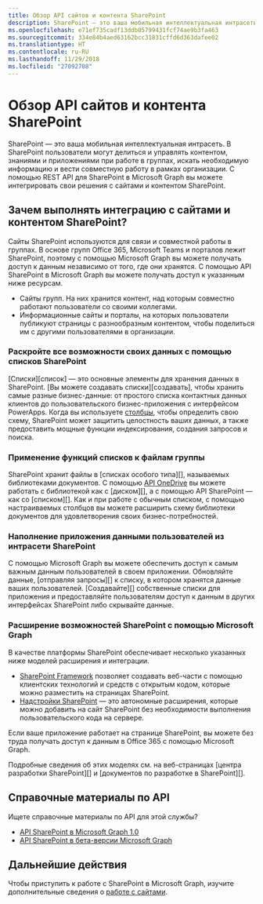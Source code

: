 ```yaml
---
title: Обзор API сайтов и контента SharePoint
description: SharePoint — это ваша мобильная интеллектуальная интрасеть. В SharePoint пользователи могут делиться и управлять контентом, знаниями и приложениями при работе в группах, искать необходимую информацию и вести совместную работу в рамках организации. С помощью REST API для SharePoint в Microsoft Graph вы можете интегрировать свои решения с сайтами и контентом SharePoint.
ms.openlocfilehash: e71ef735cadf13ddb05799431fcf74ae9b3fa463
ms.sourcegitcommit: 334e84b4aed63162bcc31831cffd6d363dafee02
ms.translationtype: HT
ms.contentlocale: ru-RU
ms.lasthandoff: 11/29/2018
ms.locfileid: "27092708"
---
```

# <a name="sharepoint-sites-and-content-api-overview"></a>Обзор API сайтов и контента SharePoint

SharePoint — это ваша мобильная интеллектуальная интрасеть. В SharePoint пользователи могут делиться и управлять контентом, знаниями и приложениями при работе в группах, искать необходимую информацию и вести совместную работу в рамках организации. С помощью REST API для SharePoint в Microsoft Graph вы можете интегрировать свои решения с сайтами и контентом SharePoint.

## <a name="why-integrate-with-sharepoint-sites-and-content"></a>Зачем выполнять интеграцию с сайтами и контентом SharePoint?

Сайты SharePoint используются для связи и совместной работы в группах. В основе групп Office 365, Microsoft Teams и порталов лежит SharePoint, поэтому с помощью Microsoft Graph вы можете получать доступ к данным независимо от того, где они хранятся. С помощью API SharePoint в Microsoft Graph вы можете получать доступ к указанным ниже ресурсам.

- Сайты групп. На них хранится контент, над которым совместно работают пользователи со своими коллегами.
- Информационные сайты и порталы, на которых пользователи публикуют страницы с разнообразным контентом, чтобы поделиться им с другими пользователями в организации.

### <a name="unleash-your-data-with-sharepoint-lists"></a>Раскройте все возможности своих данных с помощью списков SharePoint

[Списки][список] — это основные элементы для хранения данных в SharePoint.
[Вы можете создавать списки][создавать], чтобы хранить самые разные бизнес-данные: от простого списка контактных данных клиентов до пользовательского бизнес-приложения с интерфейсом PowerApps.
Когда вы используете [столбцы][], чтобы определить свою схему, SharePoint может защитить целостность ваших данных, а также предоставить мощные функции индексирования, создания запросов и поиска.

### <a name="bring-the-power-of-lists-to-your-teams-files"></a>Применение функций списков к файлам группы

SharePoint хранит файлы в [списках особого типа][], называемых библиотеками документов.
С помощью [API OneDrive][] вы можете работать с библиотекой как с [диском][], а с помощью API SharePoint — как со [списком][].
Как и при работе с обычным списком, с помощью настраиваемых столбцов вы можете расширить схему библиотеки документов для удовлетворения своих бизнес-потребностей.

### <a name="light-up-your-app-with-your-users-sharepoint-intranet-data"></a>Наполнение приложения данными пользователей из интрасети SharePoint

С помощью Microsoft Graph вы можете обеспечить доступ к самым важным данным пользователей в своем приложении.
Обновляйте данные, [отправляя запросы][] к списку, в котором хранятся данные ваших пользователей.
[Создавайте][] собственные списки для приложения и предоставляйте пользователям доступ к данным в других интерфейсах SharePoint либо скрывайте данные.

### <a name="use-microsoft-graph-to-extend-sharepoint"></a>Расширение возможностей SharePoint c помощью Microsoft Graph

В качестве платформы SharePoint обеспечивает несколько указанных ниже моделей расширения и интеграции.

- [SharePoint Framework][] позволяет создавать веб-части с помощью клиентских технологий и средств с открытым кодом, которые можно разместить на страницах SharePoint.
- [Надстройки SharePoint][] — это автономные расширения, которые можно добавить на сайт SharePoint без необходимости выполнения пользовательского кода на сервере.

Если ваше приложение работает на странице SharePoint, вы можете без труда получать доступ к данным в Office 365 c помощью Microsoft Graph.

Подробные сведения об этих моделях см. на веб-страницах [центра разработки SharePoint][] и [документов по разработке в SharePoint][].

## <a name="api-reference"></a>Справочные материалы по API
Ищете справочные материалы по API для этой службы?

- [API SharePoint в Microsoft Graph 1.0](/graph/api/resources/sharepoint?view=graph-rest-1.0)
- [API SharePoint в бета-версии Microsoft Graph](/graph/api/resources/sharepoint?view=graph-rest-beta)

## <a name="next-steps"></a>Дальнейшие действия

Чтобы приступить к работе с SharePoint в Microsoft Graph, изучите дополнительные сведения о [работе с сайтами][SharePoint].

[списки]: /graph/api/resources/list?view=graph-rest-1.0
[столбцы]: /graph/api/resources/columndefinition?view=graph-rest-1.0
[тип списка]: /graph/api/resources/listinfo?view=graph-rest-1.0
[создать]: /graph/api/list-create?view=graph-rest-1.0
[создание запросов]: /graph/api/listitem-get?view=graph-rest-1.0
[диск]: /graph/api/resources/drive?view=graph-rest-1.0
[API OneDrive]: /graph/api/resources/onedrive?view=graph-rest-1.0
[SharePoint Framework]: https://docs.microsoft.com/sharepoint/dev/spfx/sharepoint-framework-overview
[Надстройки SharePoint]: https://docs.microsoft.com/sharepoint/dev/sp-add-ins/sharepoint-add-ins
[Центр разработки SharePoint]: https://developer.microsoft.com/sharepoint
[Документы по разработке в SharePoint]: https://aka.ms/spdev-docs
[SharePoint]: /graph/api/resources/sharepoint?view=graph-rest-1.0
